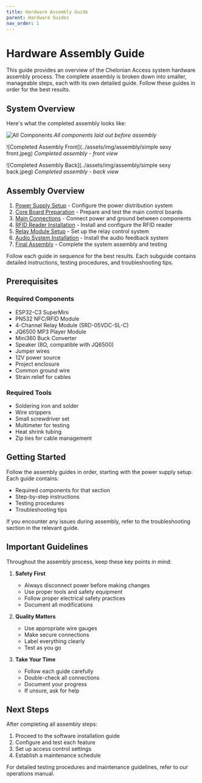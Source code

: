 ```yaml
---
title: Hardware Assembly Guide
parent: Hardware Guides
nav_order: 1
---
```


# Hardware Assembly Guide

This guide provides an overview of the Chelonian Access system hardware assembly process. The complete assembly is broken down into smaller, manageable steps, each with its own detailed guide. Follow these guides in order for the best results.

## System Overview

Here's what the completed assembly looks like:

![All Components](../assets/img/assembly/all_components.jpeg)
*All components laid out before assembly*

![Completed Assembly Front](../assets/img/assembly/simple sexy front.jpeg)
*Completed assembly - front view*

![Completed Assembly Back](../assets/img/assembly/simple sexy back.jpeg)
*Completed assembly - back view*

## Assembly Overview

1. [Power Supply Setup](01_POWER_SUPPLY_SETUP.md) - Configure the power distribution system
2. [Core Board Preparation](02_CORE_BOARD_PREP.md) - Prepare and test the main control boards
3. [Main Connections](03_MAIN_CONNECTIONS.md) - Connect power and ground between components
4. [RFID Reader Installation](04_RFID_INSTALLATION.md) - Install and configure the RFID reader
5. [Relay Module Setup](05_RELAY_SETUP.md) - Set up the relay control system
6. [Audio System Installation](06_AUDIO_INSTALLATION.md) - Install the audio feedback system
7. [Final Assembly](07_FINAL_ASSEMBLY.md) - Complete the system assembly and testing

Follow each guide in sequence for the best results. Each subguide contains detailed instructions, testing procedures, and troubleshooting tips.

## Prerequisites

### Required Components
- ESP32-C3 SuperMini
- PN532 NFC/RFID Module
- 4-Channel Relay Module (SRD-05VDC-SL-C)
- JQ6500 MP3 Player Module
- Mini360 Buck Converter
- Speaker (8Ω, compatible with JQ6500)
- Jumper wires
- 12V power source
- Project enclosure
- Common ground wire
- Strain relief for cables

### Required Tools
- Soldering iron and solder
- Wire strippers
- Small screwdriver set
- Multimeter for testing
- Heat shrink tubing
- Zip ties for cable management

## Getting Started

Follow the assembly guides in order, starting with the power supply setup. Each guide contains:
- Required components for that section
- Step-by-step instructions
- Testing procedures
- Troubleshooting tips

If you encounter any issues during assembly, refer to the troubleshooting section in the relevant guide.

## Important Guidelines

Throughout the assembly process, keep these key points in mind:

1. **Safety First**
   - Always disconnect power before making changes
   - Use proper tools and safety equipment
   - Follow proper electrical safety practices
   - Document all modifications

2. **Quality Matters**
   - Use appropriate wire gauges
   - Make secure connections
   - Label everything clearly
   - Test as you go

3. **Take Your Time**
   - Follow each guide carefully
   - Double-check all connections
   - Document your progress
   - If unsure, ask for help

## Next Steps

After completing all assembly steps:

1. Proceed to the software installation guide
2. Configure and test each feature
3. Set up access control settings
4. Establish a maintenance schedule

For detailed testing procedures and maintenance guidelines, refer to our operations manual.
